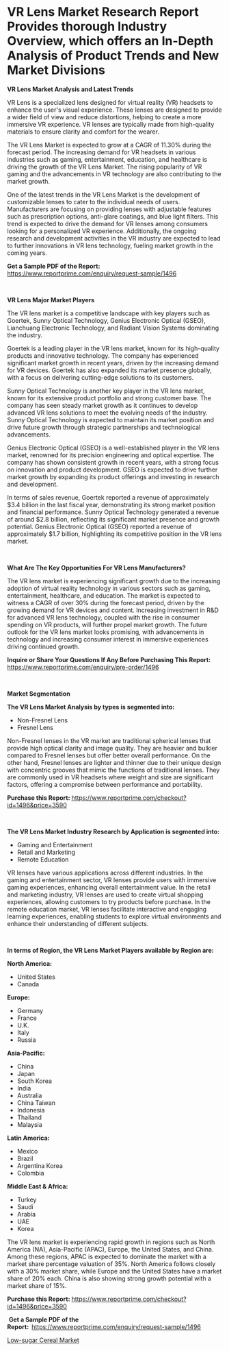 <p><h1>VR Lens Market Research Report Provides thorough Industry Overview, which offers an In-Depth Analysis of Product Trends and New Market Divisions</h1></p><p><strong>VR Lens Market Analysis and Latest Trends</strong></p>
<p><p>VR Lens is a specialized lens designed for virtual reality (VR) headsets to enhance the user's visual experience. These lenses are designed to provide a wider field of view and reduce distortions, helping to create a more immersive VR experience. VR lenses are typically made from high-quality materials to ensure clarity and comfort for the wearer.</p><p>The VR Lens Market is expected to grow at a CAGR of 11.30% during the forecast period. The increasing demand for VR headsets in various industries such as gaming, entertainment, education, and healthcare is driving the growth of the VR Lens Market. The rising popularity of VR gaming and the advancements in VR technology are also contributing to the market growth.</p><p>One of the latest trends in the VR Lens Market is the development of customizable lenses to cater to the individual needs of users. Manufacturers are focusing on providing lenses with adjustable features such as prescription options, anti-glare coatings, and blue light filters. This trend is expected to drive the demand for VR lenses among consumers looking for a personalized VR experience. Additionally, the ongoing research and development activities in the VR industry are expected to lead to further innovations in VR lens technology, fueling market growth in the coming years.</p></p>
<p><strong>Get a Sample PDF of the Report:&nbsp;</strong> <a href="https://www.reportprime.com/enquiry/request-sample/1496">https://www.reportprime.com/enquiry/request-sample/1496</a></p>
<p>&nbsp;</p>
<p><strong>VR Lens Major Market Players</strong></p>
<p><p>The VR lens market is a competitive landscape with key players such as Goertek, Sunny Optical Technology, Genius Electronic Optical (GSEO), Lianchuang Electronic Technology, and Radiant Vision Systems dominating the industry. </p><p>Goertek is a leading player in the VR lens market, known for its high-quality products and innovative technology. The company has experienced significant market growth in recent years, driven by the increasing demand for VR devices. Goertek has also expanded its market presence globally, with a focus on delivering cutting-edge solutions to its customers.</p><p>Sunny Optical Technology is another key player in the VR lens market, known for its extensive product portfolio and strong customer base. The company has seen steady market growth as it continues to develop advanced VR lens solutions to meet the evolving needs of the industry. Sunny Optical Technology is expected to maintain its market position and drive future growth through strategic partnerships and technological advancements.</p><p>Genius Electronic Optical (GSEO) is a well-established player in the VR lens market, renowned for its precision engineering and optical expertise. The company has shown consistent growth in recent years, with a strong focus on innovation and product development. GSEO is expected to drive further market growth by expanding its product offerings and investing in research and development.</p><p>In terms of sales revenue, Goertek reported a revenue of approximately $3.4 billion in the last fiscal year, demonstrating its strong market position and financial performance. Sunny Optical Technology generated a revenue of around $2.8 billion, reflecting its significant market presence and growth potential. Genius Electronic Optical (GSEO) reported a revenue of approximately $1.7 billion, highlighting its competitive position in the VR lens market.</p></p>
<p>&nbsp;</p>
<p><strong>What Are The Key Opportunities For VR Lens Manufacturers?</strong></p>
<p><p>The VR lens market is experiencing significant growth due to the increasing adoption of virtual reality technology in various sectors such as gaming, entertainment, healthcare, and education. The market is expected to witness a CAGR of over 30% during the forecast period, driven by the growing demand for VR devices and content. Increasing investment in R&D for advanced VR lens technology, coupled with the rise in consumer spending on VR products, will further propel market growth. The future outlook for the VR lens market looks promising, with advancements in technology and increasing consumer interest in immersive experiences driving continued growth.</p></p>
<p><strong>Inquire or Share Your Questions If Any Before Purchasing This Report:</strong> <a href="https://www.reportprime.com/enquiry/pre-order/1496">https://www.reportprime.com/enquiry/pre-order/1496</a></p>
<p>&nbsp;</p>
<p><strong>Market Segmentation</strong></p>
<p><strong>The VR Lens Market Analysis by types is segmented into:</strong></p>
<p><ul><li>Non-Fresnel Lens</li><li>Fresnel Lens</li></ul></p>
<p><p>Non-Fresnel lenses in the VR market are traditional spherical lenses that provide high optical clarity and image quality. They are heavier and bulkier compared to Fresnel lenses but offer better overall performance. On the other hand, Fresnel lenses are lighter and thinner due to their unique design with concentric grooves that mimic the functions of traditional lenses. They are commonly used in VR headsets where weight and size are significant factors, offering a compromise between performance and portability.</p></p>
<p><strong>Purchase this Report:&nbsp;</strong><a href="https://www.reportprime.com/checkout?id=1496&price=3590">https://www.reportprime.com/checkout?id=1496&price=3590</a></p>
<p>&nbsp;</p>
<p><strong>The VR Lens Market Industry Research by Application is segmented into:</strong></p>
<p><ul><li>Gaming and Entertainment</li><li>Retail and Marketing</li><li>Remote Education</li></ul></p>
<p><p>VR lenses have various applications across different industries. In the gaming and entertainment sector, VR lenses provide users with immersive gaming experiences, enhancing overall entertainment value. In the retail and marketing industry, VR lenses are used to create virtual shopping experiences, allowing customers to try products before purchase. In the remote education market, VR lenses facilitate interactive and engaging learning experiences, enabling students to explore virtual environments and enhance their understanding of different subjects.</p></p>
<p>&nbsp;</p>
<p><strong>In terms of Region, the VR Lens Market Players available by Region are:</strong></p>
<p>
    <p> <strong> North America: </strong>
        <ul>
            <li>United States</li>
            <li>Canada</li>
        </ul>
        </p> 
    <p> <strong> Europe: </strong>
        <ul>
            <li>Germany</li>
            <li>France</li>
            <li>U.K.</li>
            <li>Italy</li>
            <li>Russia</li>
        </ul>
        </p> 
    <p> <strong> Asia-Pacific: </strong>
        <ul>
            <li>China</li>
            <li>Japan</li>
            <li>South Korea</li>
            <li>India</li>
            <li>Australia</li>
            <li>China Taiwan</li>
            <li>Indonesia</li>
            <li>Thailand</li>
            <li>Malaysia</li>
        </ul>
        </p> 
    <p> <strong> Latin America: </strong>
        <ul>
            <li>Mexico</li>
            <li>Brazil</li>
            <li>Argentina Korea</li>
            <li>Colombia</li>
        </ul>
        </p> 
    <p> <strong> Middle East & Africa: </strong>
        <ul>
            <li>Turkey</li>
            <li>Saudi</li>
            <li>Arabia</li>
            <li>UAE</li>
            <li>Korea</li>
        </ul>
    </p>
    </p>
<p><p>The VR lens market is experiencing rapid growth in regions such as North America (NA), Asia-Pacific (APAC), Europe, the United States, and China. Among these regions, APAC is expected to dominate the market with a market share percentage valuation of 35%. North America follows closely with a 30% market share, while Europe and the United States have a market share of 20% each. China is also showing strong growth potential with a market share of 15%.</p></p>
<p><strong>Purchase this Report: </strong><a href="https://www.reportprime.com/checkout?id=1496&price=3590">https://www.reportprime.com/checkout?id=1496&price=3590</a></p>
<p>&nbsp;<strong>Get a Sample PDF of the Report:&nbsp;&nbsp;</strong><a href="https://www.reportprime.com/enquiry/request-sample/1496">https://www.reportprime.com/enquiry/request-sample/1496</a></p>
<p><strong></strong></p>
<p><p><a href="https://github.com/rahu1506/Market-Research-Report-List-3/blob/main/low-sugar-cereal-market.md">Low-sugar Cereal Market</a></p></p>